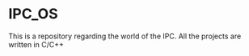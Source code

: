 # IPC_OS
This is a repository regarding the world of the IPC. All the projects are written in C/C++
